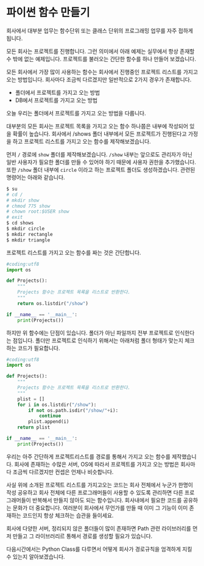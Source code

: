 # 파이썬 함수 만들기
회사에서 대부분 업무는 함수단위 또는 클래스 단위의 프로그래밍 업무를 자주 접하게 됩니다.

모든 회사는 프로젝트를 진행합니다.
그런 의미에서 아래 예제는 실무에서 항상 존재할 수 밖에 없는 예제입니다.
프로젝트를 불러오는 간단한 함수를 하나 만들어 보겠습니다.

모든 회사에서 가장 많이 사용하는 함수는 회사에서 진행중인 프로젝트 리스트를 가지고 오는 방법입니다.
회사마다 조금씩 다르겠지만 일반적으로 2가지 경우가 존재합니다.
- 폴더에서 프로젝트를 가지고 오는 방법
- DB에서 프로젝트를 가지고 오는 방법

오늘 우리는 폴더에서 프로젝트를 가지고 오는 방법을 다룹니다.

대부분의 모든 회사는 프로젝트 목록을 가지고 오는 함수 하나쯤은 내부에 작성되어 있을 확률이 높습니다.
회사에서 /shows 폴더 내부에서 모든 프로젝트가 진행된다고 가정을 하고 프로젝트 리스트를 가지고 오는 함수를 제작해보겠습니다.

먼저 `/` 경로에 `show` 폴더를 제작해보겠습니다. `/show` 내부는 앞으로도 관리자가 아닌 일반 사용자가 필요한 폴더를 만들 수 있어야 하기 때문에 사용자 권한을 추가했습니다. 또한 `/show` 폴더 내부에 `circle` 이라고 하는 프로젝트 폴더도 생성하겠습니다. 관련된 명령어는 아래와 같습니다.
```bash
$ su
# cd /
# mkdir show
# chmod 775 show
# chown root:$USER show
# exit
$ cd shows
$ mkdir circle
$ mkdir rectangle
$ mkdir triangle
```

프로젝트 리스트를 가지고 오는 함수를 짜는 것은 간단합니다.
```python
#coding:utf8
import os

def Projects():
    """
    Projects 함수는 프로젝트 목록을 리스트로 반환한다.
    """
    return os.listdir("/show")

if __name__ == '__main__':
    print(Projects())
```

하지만 위 함수에는 단점이 있습니다. 폴더가 아닌 파일까지 전부 프로젝트로 인식한다는 점입니다. 폴더만 프로젝트로 인식하기 위해서는 아래처럼 폴더 형태가 맞는지 체크하는 코드가 필요합니다.

```python
#coding:utf8
import os

def Projects():
    """
    Projects 함수는 프로젝트 목록을 리스트로 반환한다.
    """
    plist = []
    for i in os.listdir("/show"):
        if not os.path.isdir("/show/"+i):
            continue
        plist.append(i)
    return plist

if __name__ == '__main__':
    print(Projects())
```

우리는 아주 간단하게 프로젝트리스트를 경로를 통해서 가지고 오는 함수를 제작했습니다.
회사에 존재하는 수많은 서버, OS에 따라서 프로젝트를 가지고 오는 방법은 회사마다 조금씩 다르겠지만 컨셉은 언제나 비슷합니다.

사실 위에 소개된 프로젝트 리스트를 가지고오는 코드는 회사 전체에서 누군가 한명이 작성 공유하고 회사 전체에 다른 프로그래머들이 사용할 수 있도록 관리하면 다른 프로그래머들이 반복해서 만들지 않아도 되는 함수입니다. 회사내에서 필요한 코드를 공유하는 문화가 더 중요합니다.
여러분이 회사에서 무언가를 만들 때 이미 그 기능이 이미 존재하는 코드인지 항상 체크하는 습관을 들이세요.

회사에 다양한 서버, 정리되지 않은 폴더들이 많이 존재하면 Path 관련 라이브러리를 먼저 만들고 그 라이브러리르 통해서 경로를 생성할 필요가 있습니다.

다음시간에서는 Python Class를 다루면서 어떻게 회사가 경로규칙을 엄격하게 지킬 수 있는지 알아보겠습니다.